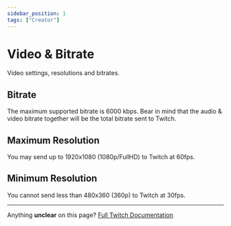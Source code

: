 ```yaml
---
sidebar_position: 1
tags: ["Creator"]
---
```


# Video & Bitrate
Video settings, resolutions and bitrates.

## Bitrate
The maximum supported bitrate is 6000 kbps. Bear in mind that the audio & video bitrate together will be the total bitrate sent to Twitch.

## Maximum Resolution
You may send up to 1920x1080 (1080p/FullHD) to Twitch at 60fps.

## Minimum Resolution
You cannot send less than 480x360 (360p) to Twitch at 30fps.

---
Anything **unclear** on this page? [Full Twitch Documentation](https://help.twitch.tv/s/article/broadcasting-guidelines)